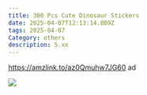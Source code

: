 ```yaml
---
title: 300 Pcs Cute Dinosaur Stickers
date: 2025-04-07T12:13:14.809Z
tags: 2025-04-07
Category: others
description: 5.xx
---
```

<!--StartFragment-->

https://amzlink.to/az0Qmuhw7JG60 ad

<!--StartFragment-->

![](https://m.media-amazon.com/images/I/91Cjc0quM7L._AC_SL1500_.jpg)

<!--EndFragment-->